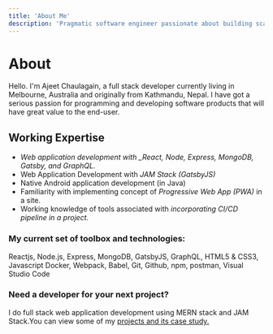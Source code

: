 ```yaml
---
title: 'About Me'
description: 'Pragmatic software engineer passionate about building scalable and maintainable software applications with beautifully crafted code. This is my digital space.'
---
```


# About

Hello. I'm Ajeet Chaulagain, a full stack developer currently living in Melbourne, Australia and originally from Kathmandu, Nepal. I have got a serious passion for programming and developing software products that will have great value to the end-user.

## Working Expertise

- _Web application development with \_React, Node, Express, MongoDB, Gatsby, and GraphQL._
- Web Application Development with _JAM Stack (GatsbyJS)_
- Native Android application development (in Java)
- Familiarity with implementing concept of _Progressive Web App (PWA)_ in a site.
- Working knowledge of tools associated with _incorporating CI/CD pipeline in a project._

### My current set of toolbox and technologies:

Reactjs, Node.js, Express, MongoDB, GatsbyJS, GraphQL, HTML5 & CSS3, Javascript Docker, Webpack, Babel, Git, Github, npm, postman, Visual Studio Code

### Need a developer for your next project?

I do full stack web application development using MERN stack and JAM Stack.You can view some of my [projects and its case study.](/projects)
